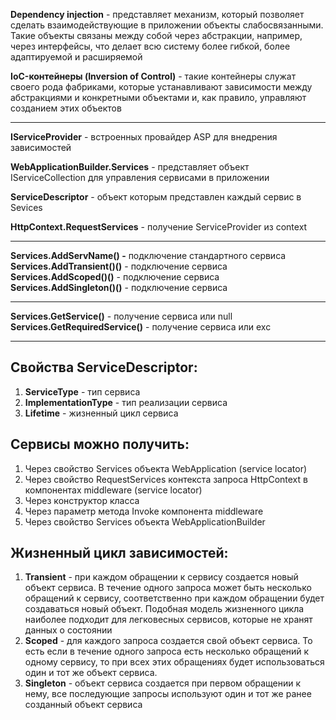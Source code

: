 **Dependency injection** - представляет механизм, который позволяет сделать взаимодействующие в приложении объекты слабосвязанными. Такие объекты связаны между собой через абстракции, например, через интерфейсы, что делает всю систему более гибкой, более адаптируемой и расширяемой

**IoC-контейнеры (Inversion of Control)** - такие контейнеры служат своего рода фабриками, которые устанавливают зависимости между абстракциями и конкретными объектами и, как правило, управляют созданием этих объектов

---

**IServiceProvider** - встроенных провайдер ASP для внедрения зависимостей

**WebApplicationBuilder.Services** - представляет объект IServiceCollection для управления сервисами в приложении

**ServiceDescriptor** - объект которым представлен каждый сервис в Sevices

**HttpContext.RequestServices** - получение ServiceProvider из context

---

**Services.AddServName() -** подключение стандартного сервиса **Services.AddTransient()()** - подключение сервиса **Services.AddScoped()()** - подключение сервиса **Services.AddSingleton()()** - подключение сервиса

---

**Services.GetService()** - получение сервиса или null **Services.GetRequiredService()** - получение сервиса или exc

---

## Свойства ServiceDescriptor:

1. **ServiceType** - тип сервиса
2. **ImplementationType** - тип реализации сервиса
3. **Lifetime** - жизненный цикл сервиса

## Сервисы можно получить:

1. Через свойство Services объекта WebApplication (service locator)
2. Через свойство RequestServices контекста запроса HttpContext в компонентах middleware (service locator)
3. Через конструктор класса
4. Через параметр метода Invoke компонента middleware
5. Через свойство Services объекта WebApplicationBuilder

## Жизненный цикл зависимостей:

1. **Transient** - при каждом обращении к сервису создается новый объект сервиса. В течение одного запроса может быть несколько обращений к сервису, соответственно при каждом обращении будет создаваться новый объект. Подобная модель жизненного цикла наиболее подходит для легковесных сервисов, которые не хранят данных о состоянии
2. **Scoped** - для каждого запроса создается свой объект сервиса. То есть если в течение одного запроса есть несколько обращений к одному сервису, то при всех этих обращениях будет использоваться один и тот же объект сервиса.
3. **Singleton** - объект сервиса создается при первом обращении к нему, все последующие запросы используют один и тот же ранее созданный объект сервиса